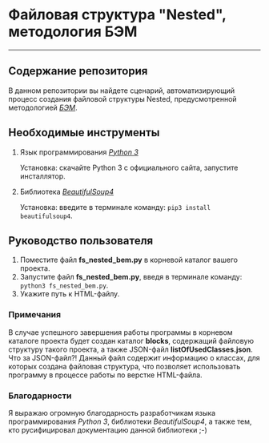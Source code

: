 # Файловая структура "Nested", методология БЭМ
___


## Содержание репозитория
В данном репозитории вы найдете сценарий, автоматизирующий процесс создания
файловой структуры Nested, предусмотренной методологией [*БЭМ*](https://ru.bem.info/methodology/).


## Необходимые инструменты
1. Язык программирования [*Python 3*](https://www.python.org/)
  
   Установка: скачайте Python 3 с официального сайта, запустите инсталлятор.
2. Библиотека [*BeautifulSoup4*](https://www.crummy.com/software/BeautifulSoup/bs4/doc.ru/bs4ru.html)
  
   Установка: введите в терминале команду: `pip3 install beautifulsoup4`.


## Руководство пользователя
1. Поместите файл **fs_nested_bem.py** в корневой каталог вашего проекта.
2. Запустите файл **fs_nested_bem.py**, введя в терминале команду: `python3 fs_nested_bem.py`.
3. Укажите путь к HTML-файлу.

### Примечания
В случае успешного завершения работы программы в корневом каталоге проекта
будет создан каталог **blocks**, содержащий файловую структуру такого проекта,
а также JSON-файл **listOfUsedClasses.json**. Что за JSON-файл?! Данный файл
содержит информацию о классах, для которых создана файловая структура, что
позволяет использовать программу в процессе работы по верстке HTML-файла.


### Благодарности
Я выражаю огромную благодарность разработчикам языка программирования *Python 3*,
библиотеки *BeautifulSoup4*, а также тем, кто русифицировал документацию данной
библиотеки ;-)
